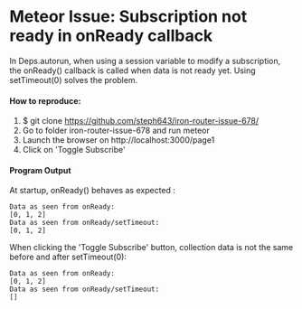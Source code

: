 Meteor Issue: Subscription not ready in onReady callback
=========================================================

In Deps.autorun, when using a session variable to modify a subscription, the onReady() callback
is called when data is not ready yet. Using setTimeout(0) solves the problem.

<h4>How to reproduce:</h4>

1. $ git clone https://github.com/steph643/iron-router-issue-678/
2. Go to folder iron-router-issue-678 and run meteor
3. Launch the browser on http://localhost:3000/page1
4. Click on 'Toggle Subscribe'


<h4>Program Output</h4>

At startup, onReady() behaves as expected :

```
Data as seen from onReady:
[0, 1, 2]
Data as seen from onReady/setTimeout:
[0, 1, 2]
```
When clicking the 'Toggle Subscribe' button, collection data is not the same before and after setTimeout(0):
```
Data as seen from onReady:
[0, 1, 2]
Data as seen from onReady/setTimeout:
[]
```
